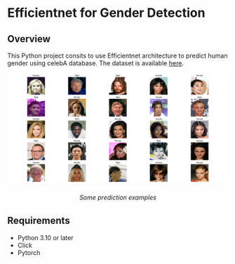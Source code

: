# Efficientnet for Gender Detection

## Overview

This Python project consits to use Efficientnet architecture to predict human gender using celebA database. The dataset is available <a href="https://www.kaggle.com/datasets/jessicali9530/celeba-dataset">here</a>.

<p align="center">
  <img src="./metrics/inference_examples.png">
  <h6 align="center">
    Some prediction examples
  </h6>  
</p>


## Requirements

- Python 3.10 or later
- Click
- Pytorch
